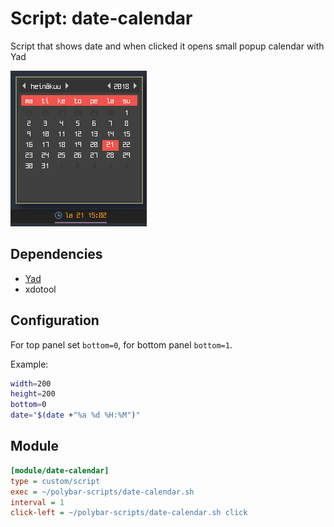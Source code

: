 # Script: date-calendar

Script that shows date and when clicked it opens small popup calendar with Yad

![date-calendar](screenshots/1.png)


## Dependencies

* [Yad](https://sourceforge.net/projects/yad-dialog/)
* xdotool


## Configuration

For top panel set `bottom=0`, for bottom panel `bottom=1`.

Example:

```sh
width=200
height=200
bottom=0
date="$(date +"%a %d %H:%M")"
```


## Module

```ini
[module/date-calendar]
type = custom/script
exec = ~/polybar-scripts/date-calendar.sh
interval = 1
click-left = ~/polybar-scripts/date-calendar.sh click
```
